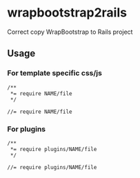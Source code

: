 # wrapbootstrap2rails
Correct copy WrapBootstrap to Rails project


## Usage
### For template specific css/js

```
/**
 *= require NAME/file
 */
```

`//= require NAME/file`


### For plugins
```
/**
 *= require plugins/NAME/file
 */
```

`//= require plugins/NAME/file`
